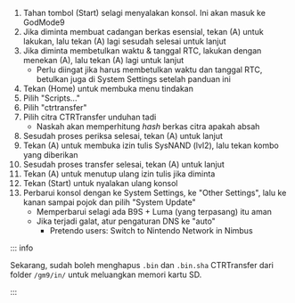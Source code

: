 1. Tahan tombol (Start) selagi menyalakan konsol. Ini akan masuk ke GodMode9
2. Jika diminta membuat cadangan berkas esensial, tekan (A) untuk lakukan, lalu tekan (A) lagi sesudah selesai untuk lanjut
3. Jika diminta membetulkan waktu & tanggal RTC, lakukan dengan menekan (A), lalu tekan (A) lagi untuk lanjut
    - Perlu diingat jika harus membetulkan waktu dan tanggal RTC, betulkan juga di System Settings setelah panduan ini
4. Tekan (Home) untuk membuka menu tindakan
5. Pilih "Scripts..."
6. Pilih "ctrtransfer"
7. Pilih citra CTRTransfer unduhan tadi
    - Naskah akan memperhitung _hash_ berkas citra apakah absah
8. Sesudah proses periksa selesai, tekan (A) untuk lanjut
9. Tekan (A) untuk membuka izin tulis SysNAND (lvl2), lalu tekan kombo yang diberikan
10. Sesudah proses transfer selesai, tekan (A) untuk lanjut
11. Tekan (A) untuk menutup ulang izin tulis jika diminta
12. Tekan (Start) untuk nyalakan ulang konsol
13. Perbarui konsol dengan ke System Settings, ke "Other Settings", lalu ke kanan sampai pojok dan pilih "System Update"
    - Memperbarui selagi ada B9S + Luma (yang terpasang) itu aman
    - Jika terjadi galat, atur pengaturan DNS ke "auto"
        - Pretendo users: Switch to Nintendo Network in Nimbus

::: info

Sekarang, sudah boleh menghapus `.bin` dan `.bin.sha` CTRTransfer dari folder `/gm9/in/` untuk meluangkan memori kartu SD.

:::